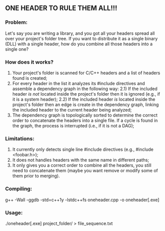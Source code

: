 ## ONE HEADER TO RULE THEM ALL!!!

### Problem:
Let's say you are writing a library, and you got all your
headers spread all over your project's folder tree. If
you want to distribute it as a single binary (DLL) with a 
single header, how do you combine all those headers into a 
single one?

### How does it works?
1) Your project's folder is scanned for C/C++ headers 
   and a list of headers found is created;
2) For every header in the list it analyzes its #include 
   directives and assemble a dependency graph in the 
   following way:
   2.1) If the included header *is not* located inside 
        the project's folder then it is ignored (e.g., 
        if it is a system header);
   2.2) If the included header *is* located inside the 
        project's folder then an edge is create in the 
        dependency graph, linking the included header 
        to the current header being analyzed;
3) The dependency graph is topologically sorted to determine
   the correct order to concatenate the headers into a single
   file. If a cycle is found in the graph, the process is 
   interrupted (i.e., if it is not a DAG);

### Limitations:
  1) It currently only detects single line #include directives (e.g., #include <foobar.h>);
  2) It does not handles headers with the same name in different paths;
  3) It only gives you a correct order to combine all the headers, you 
     still need to concatenate them (maybe you want remove or modify some of them prior to merging).

### Compiling:
  g++ -Wall -ggdb -std=c++1y -lstdc++fs oneheader.cpp -o oneheader[.exe]

### Usage:
  ./oneheader[.exe] project_folder/ > file_sequence.txt
